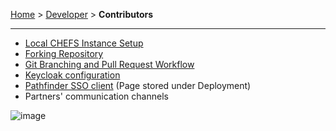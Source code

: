 [Home](.) > [Developer](Developer) > **Contributors**
***

* [Local CHEFS Instance Setup](Local-CHEFS-Instance-Setup)
* [Forking Repository](Forking-Repository)
* [Git Branching and Pull Request Workflow](Git-Branching-and-Pull-Request-Workflow)
* [Keycloak configuration](Keycloak-configuration)
* [Pathfinder SSO client](Pathfinder-SSO-client) (Page stored under Deployment)
* Partners' communication channels 

![image](https://user-images.githubusercontent.com/87393930/236027850-e5d681fc-126a-47d5-b6d4-286a4c6991c6.png)
